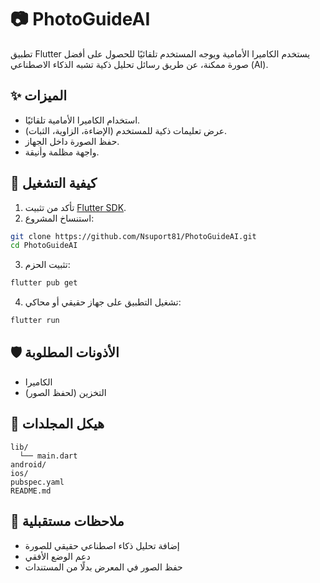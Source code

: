 
# 📷 PhotoGuideAI

تطبيق Flutter يستخدم الكاميرا الأمامية ويوجه المستخدم تلقائيًا للحصول على أفضل صورة ممكنة، عن طريق رسائل تحليل ذكية تشبه الذكاء الاصطناعي (AI).

## ✨ الميزات

- استخدام الكاميرا الأمامية تلقائيًا.
- عرض تعليمات ذكية للمستخدم (الإضاءة، الزاوية، الثبات).
- حفظ الصورة داخل الجهاز.
- واجهة مظلمة وأنيقة.

## 🚀 كيفية التشغيل

1. تأكد من تثبيت [Flutter SDK](https://flutter.dev).
2. استنساخ المشروع:

```bash
git clone https://github.com/Nsuport81/PhotoGuideAI.git
cd PhotoGuideAI
```

3. تثبيت الحزم:

```bash
flutter pub get
```

4. تشغيل التطبيق على جهاز حقيقي أو محاكي:

```bash
flutter run
```

## 🛡️ الأذونات المطلوبة

- الكاميرا
- التخزين (لحفظ الصور)

## 📂 هيكل المجلدات

```
lib/
  └── main.dart
android/
ios/
pubspec.yaml
README.md
```

## 🧠 ملاحظات مستقبلية

- إضافة تحليل ذكاء اصطناعي حقيقي للصورة
- دعم الوضع الأفقي
- حفظ الصور في المعرض بدلًا من المستندات
